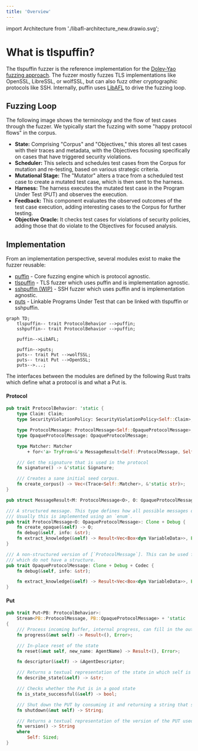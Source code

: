 ```yaml
---
title: 'Overview'
---
```

import Architecture from './libafl-architecture_new.drawio.svg';


# What is tlspuffin?

The tlspuffin fuzzer is the reference implementation for the [Dolev-Yao fuzzing approach](https://www.computer.org/csdl/pds/api/csdl/proceedings/download-article/1Ub234bjuWA/pdf).
The fuzzer mostly fuzzes TLS implementations like OpenSSL, LibreSSL, or wolfSSL, but can also fuzz other cryptographic protocols like SSH. Internally, puffin uses [LibAFL](https://aflplus.plus/libafl-book/) to drive the fuzzing loop.

## Fuzzing Loop

The following image shows the terminology and the flow of test cases through the fuzzer. We typically start the fuzzing with some "happy protocol flows" in the corpus.

<Architecture />

- **State:** Comprising "Corpus" and "Objectives," this stores all test cases with their traces and metadata, with the Objectives focusing specifically on cases that have triggered security violations.
- **Scheduler:** This selects and schedules test cases from the Corpus for mutation and re-testing, based on various strategic criteria.
- **Mutational Stage:** The "Mutator" alters a trace from a scheduled test case to create a mutated test case, which is then sent to the harness.
- **Harness:** The harness executes the mutated test case in the Program Under Test (PUT) and observes the execution.
- **Feedback:** This component evaluates the observed outcomes of the test case execution, adding interesting cases to the Corpus for further testing.
- **Objective Oracle:** It checks test cases for violations of security policies, adding those that do violate to the Objectives for focused analysis.

## Implementation

From an implementation perspective, several modules exist to make the fuzzer reusable:

- [puffin](https://github.com/tlspuffin/tlspuffin/tree/main/puffin) - Core fuzzing engine which is protocol agnostic.
- [tlspuffin](https://github.com/tlspuffin/tlspuffin/tree/main/tlspuffin) -  TLS fuzzer which uses puffin and is implementation agnostic.
- [sshpuffin (WIP)](https://github.com/tlspuffin/tlspuffin/tree/main/sshpuffin) -  SSH fuzzer which uses puffin and is implementation agnostic. 
- [puts](https://github.com/tlspuffin/tlspuffin/tree/main/puts) - Linkable Programs Under Test that can be linked with tlspuffin or sshpuffin. 


```mermaid
graph TD;
    tlspuffin-- trait ProtocolBehavior -->puffin;
    sshpuffin-- trait ProtocolBehavior -->puffin;

    puffin-->LibAFL;

    puffin-->puts;
    puts-- trait Put -->wolfSSL;
    puts-- trait Put -->OpenSSL;
    puts-->...;
```

The interfaces between the modules are defined by the following Rust traits which define what a protocol is and what a Put is.

#### Protocol

```Rust
pub trait ProtocolBehavior: 'static {
    type Claim: Claim;
    type SecurityViolationPolicy: SecurityViolationPolicy<Self::Claim>;

    type ProtocolMessage: ProtocolMessage<Self::OpaqueProtocolMessage>;
    type OpaqueProtocolMessage: OpaqueProtocolMessage;

    type Matcher: Matcher
        + for<'a> TryFrom<&'a MessageResult<Self::ProtocolMessage, Self::OpaqueProtocolMessage>>;

    /// Get the signature that is used in the protocol
    fn signature() -> &'static Signature;

    /// Creates a sane initial seed corpus.
    fn create_corpus() -> Vec<(Trace<Self::Matcher>, &'static str)>;
}

pub struct MessageResult<M: ProtocolMessage<O>, O: OpaqueProtocolMessage>(pub Option<M>, pub O);

/// A structured message. This type defines how all possible messages of a protocol.
/// Usually this is implemented using an `enum`.
pub trait ProtocolMessage<O: OpaqueProtocolMessage>: Clone + Debug {
    fn create_opaque(&self) -> O;
    fn debug(&self, info: &str);
    fn extract_knowledge(&self) -> Result<Vec<Box<dyn VariableData>>, Error>;
}

/// A non-structured version of [`ProtocolMessage`]. This can be used for example for encrypted messages
/// which do not have a structure.
pub trait OpaqueProtocolMessage: Clone + Debug + Codec {
    fn debug(&self, info: &str);

    fn extract_knowledge(&self) -> Result<Vec<Box<dyn VariableData>>, Error>;
}
```


#### Put

```Rust
pub trait Put<PB: ProtocolBehavior>:
    Stream<PB::ProtocolMessage, PB::OpaqueProtocolMessage> + 'static
{
    /// Process incoming buffer, internal progress, can fill in the output buffer
    fn progress(&mut self) -> Result<(), Error>;

    /// In-place reset of the state
    fn reset(&mut self, new_name: AgentName) -> Result<(), Error>;

    fn descriptor(&self) -> &AgentDescriptor;

    /// Returns a textual representation of the state in which self is
    fn describe_state(&self) -> &str;

    /// Checks whether the Put is in a good state
    fn is_state_successful(&self) -> bool;

    /// Shut down the PUT by consuming it and returning a string that summarizes the execution.
    fn shutdown(&mut self) -> String;

    /// Returns a textual representation of the version of the PUT used by self
    fn version() -> String
    where
        Self: Sized;
}
```

